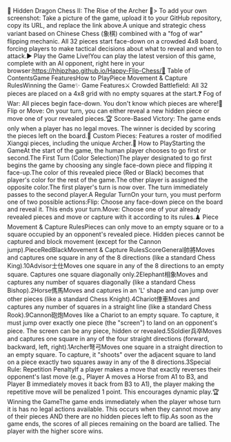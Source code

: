 🐲 Hidden Dragon Chess II: The Rise of the Archer 🐲> To add your own screenshot: Take a picture of the game, upload it to your GitHub repository, copy its URL, and replace the link above.A unique and strategic chess variant based on Chinese Chess (象棋) combined with a "fog of war" flipping mechanic. All 32 pieces start face-down on a crowded 4x8 board, forcing players to make tactical decisions about what to reveal and when to attack.▶️ Play the Game Live!You can play the latest version of this game, complete with an AI opponent, right here in your browser:https://hhjpzhao.github.io/Happy-Flip-Chess/📜 Table of ContentsGame FeaturesHow to PlayPiece Movement & Capture RulesWinning the Game✨ Game Features⚔️ Crowded Battlefield: All 32 pieces are placed on a 4x8 grid with no empty squares at the start.❓ Fog of War: All pieces begin face-down. You don't know which pieces are where!🤔 Flip or Move: On your turn, you can either reveal a new hidden piece or move one of your revealed pieces.🏆 Score-Based Victory: The game ends only when a player has no legal moves. The winner is decided by scoring the pieces left on the board.🏹 Custom Pieces: Features a roster of modified Xiangqi pieces, including the unique Archer.📖 How to PlayStarting the GameAt the start of the game, the human player chooses to go first or second.The First Turn (Color Selection)The player designated to go first begins the game by choosing any single face-down piece and flipping it face-up.The color of this revealed piece (Red or Black) becomes that player's color for the rest of the game.The other player is assigned the opposite color.The first player's turn is now over. The turn immediately passes to the second player.A Regular TurnOn your turn, you must perform one of two possible actions:Flip: Choose any face-down piece on the board and reveal it. This ends your turn.Move: Choose one of your already revealed pieces and move or capture with it according to its rules.♟️ Piece Movement & Capture RulesPieces can only move to an empty square or to a square occupied by an opponent's revealed piece. Hidden pieces cannot be captured and block movement (except for the Cannon jump).PieceRedBlackMovement & Capture RulesScoreGeneral帥將Moves and captures one square in any of the 8 directions (like a standard Chess King).10Advisor士仕Moves one square in any of the 8 directions to an empty square. Captures one square diagonally only.2Elephant相象Moves and captures any number of squares diagonally (like a standard Chess Bishop).2Horse傌馬Moves and captures in an 'L' shape and can jump over other pieces (like a standard Chess Knight).4Chariot俥車Moves and captures any number of squares in a straight line (like a standard Chess Rook).9Cannon砲炮Moves like a Chariot to an empty square. To capture, it must jump over exactly one piece (the "screen") to land on an opponent's piece. The screen can be any piece, hidden or revealed.5Soldier兵卒Moves and captures one square in any of the four straight directions (forward, backward, left, right).1Archer弩弓Moves one square in a straight direction to an empty square. To capture, it "shoots" over the adjacent square to land on a piece exactly two squares away in any of the 8 directions.3Special Rule: Repetition PenaltyIf a player makes a move that exactly reverses their opponent's last move (e.g., Player A moves a Horse from A1 to B3, and Player B immediately moves it back from B3 to A1), the player making the repetitive move will be penalized 1 point. This encourages dynamic play.🏆 Winning the GameThe game ends immediately when the player whose turn it is has no legal actions available. This occurs when they cannot move any of their pieces AND there are no hidden pieces left to flip.As soon as the game ends, the scores of all pieces remaining on the board are tallied. The player with the higher score wins.
